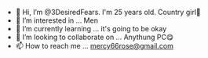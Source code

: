 - 👋 Hi, I’m @3DesiredFears. I'm 25 years old. 
Country girl🌼
- 👀 I’m interested in ... Men
- 🌱 I’m currently learning ... it's going to be okay 
- 💞️ I’m looking to collaborate on ... Anythung PC😋
- 📫 How to reach me ... mercy66rose@gmail.com

<!---
3DesiredFears/3DesiredFears is a ✨ special ✨ repository because its `README.md` (this file) appears on your GitHub profile.
You can click the Preview link to take a look at your changes.
--->

